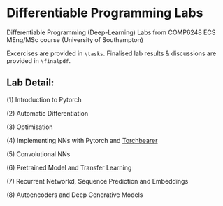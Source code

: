 # Differentiable Programming Labs

Differentiable Programming (Deep-Learning) Labs from COMP6248 ECS MEng/MSc course (University of Southampton)
 
Excercises are provided in `\tasks`. Finalised lab results & discussions are provided in `\finalpdf`.


## Lab Detail:

(1) Introduction to Pytorch

(2) Automatic Differentiation

(3) Optimisation

(4) Implementing NNs with Pytorch and [Torchbearer](https://github.com/pytorchbearer/torchbearer)

(5) Convolutional NNs

(6) Pretrained Model and Transfer Learning

(7) Recurrent Networkd, Sequence Prediction and Embeddings

(8) Autoencoders and Deep Generative Models
